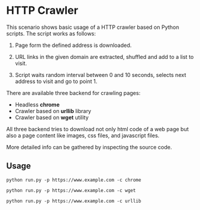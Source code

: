 # HTTP Crawler

This scenario shows basic usage of a HTTP crawler based on Python scripts. The script works as follows:

1. Page form the defined address is downloaded.

2. URL links in the given domain are extracted, shuffled and add to a list to visit.

3. Script waits random interval between 0 and 10 seconds, selects next address to visit and go to point 1.

There are available three backend for crawling pages:

- Headless **chrome**
- Crawler based on **urllib** library
- Crawler based on **wget** utility

All three backend tries to download not only html code of a web page but also a page content like images,
css files, and javascript files. 

More detailed info can be gathered by inspecting the source code.

## Usage


```
python run.py -p https://www.example.com -c chrome
```

```
python run.py -p https://www.example.com -c wget
```

```
python run.py -p https://www.example.com -c urllib
```
